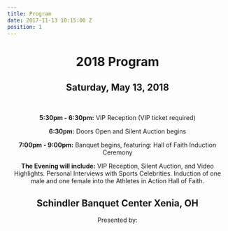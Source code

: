 ```yaml
---
title: Program
date: 2017-11-13 10:15:00 Z
position: 1
---
```


<div style="text-align: center;">

<h1>2018 Program</h1>

<h2>Saturday, May 13, 2018</h2>
<br>
<p><b>5:30pm - 6:30pm:</b>
VIP Reception (VIP ticket required)</p>

<p><b>6:30pm:</b>
Doors Open and Silent Auction begins</p>

<p><b>7:00pm - 9:00pm:</b>
Banquet begins, featuring:
Hall of Faith Induction Ceremony</p>

<p><b>The Evening will include:</b>
VIP Reception, Silent Auction, and Video Highlights.
Personal Interviews with Sports Celebrities.
Induction of one male and one female into the Athletes in Action Hall of Faith.</p>

<h2>Schindler Banquet Center Xenia, OH</h2>

Presented by:
</div>
